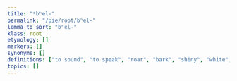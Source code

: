 ```yaml
---
title: "*bʰel-"
permalink: "/pie/root/bʰel-"
lemma_to_sort: "bʰel-"
klass: root
etymology: []
markers: []
synonyms: []
definitions: ["to sound", "to speak", "roar", "bark", "shiny", "white", "to blow", "to swell up", "henbane"]
topics: []
---
```

